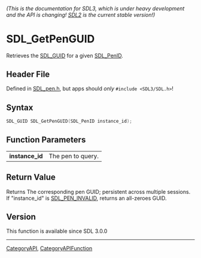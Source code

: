 ###### (This is the documentation for SDL3, which is under heavy development and the API is changing! [SDL2](https://wiki.libsdl.org/SDL2/) is the current stable version!)
# SDL_GetPenGUID

Retrieves the [SDL_GUID](SDL_GUID) for a given [SDL_PenID](SDL_PenID).

## Header File

Defined in [SDL_pen.h](https://github.com/libsdl-org/SDL/blob/main/include/SDL3/SDL_pen.h), but apps should _only_ `#include <SDL3/SDL.h>`!

## Syntax

```c
SDL_GUID SDL_GetPenGUID(SDL_PenID instance_id);

```

## Function Parameters

|                     |                   |
| ------------------- | ----------------- |
| **instance_id**     | The pen to query. |

## Return Value

Returns The corresponding pen GUID; persistent across multiple sessions. If
"instance_id" is [SDL_PEN_INVALID](SDL_PEN_INVALID), returns an all-zeroes
GUID.

## Version

This function is available since SDL 3.0.0

----
[CategoryAPI](CategoryAPI), [CategoryAPIFunction](CategoryAPIFunction)

